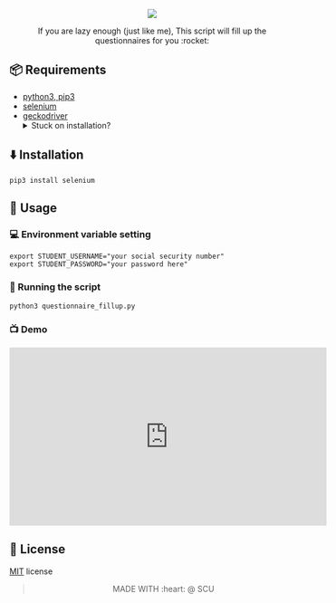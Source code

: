 
<p align="center">
    <img src="http://www.litchfieldfiredepartment.com/wp-content/uploads/2013/11/Online-Poker-Robot.jpeg">
</p>
<p align="center">If you are lazy enough (just like me), This script will fill up the questionnaires for you :rocket:</p>

## :package: Requirements

- [python3, pip3](https://python.org)
- [selenium](https://selenium-python.readthedocs.io/installation.html)
- [geckodriver](https://github.com/mozilla/geckodriver/releases) 
   <details>
      <summary>Stuck on installation?</summary>
      <p> Check the <a href="//github.com/kerolloz/alfarabi-questionnaire-filler/wiki/installing-geckodriver" >wiki!</a> </p>
    </details> 

## :arrow_down: Installation

```shell
pip3 install selenium
```

## :syringe: Usage

### :computer: Environment variable setting

```shell
export STUDENT_USERNAME="your social security number"
export STUDENT_PASSWORD="your password here"
```

### :running: Running the script

```shell
python3 questionnaire_fillup.py
```

### :tv: Demo

<p align="center">
<iframe width="560" height="315" src="https://www.youtube.com/embed/4uI3n_HGbCc" frameborder="0" allow="accelerometer; autoplay; encrypted-media; gyroscope; picture-in-picture" allowfullscreen></iframe>
</p>

## :page_facing_up: License

[MIT](./LICENSE.md) license

<p align="center">
  <blockquote>
      <p align="center">MADE WITH :heart: @ SCU</p>
  </blockquote>
</p>
